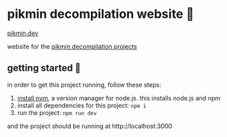 # pikmin decompilation website 🌺

[pikmin.dev](https://pikmin.dev)

website for the [pikmin decompilation projects](https://github.com/projectPiki/)

## getting started 🏃

in order to get this project running, follow these steps:

1. [install nvm](https://github.com/nvm-sh/nvm#installing-and-updating), a version manager for node.js. this installs node.js and npm
2. install all dependencies for this project: `npm i`
3. run the project: `npm run dev`

and the project should be running at http://localhost:3000
